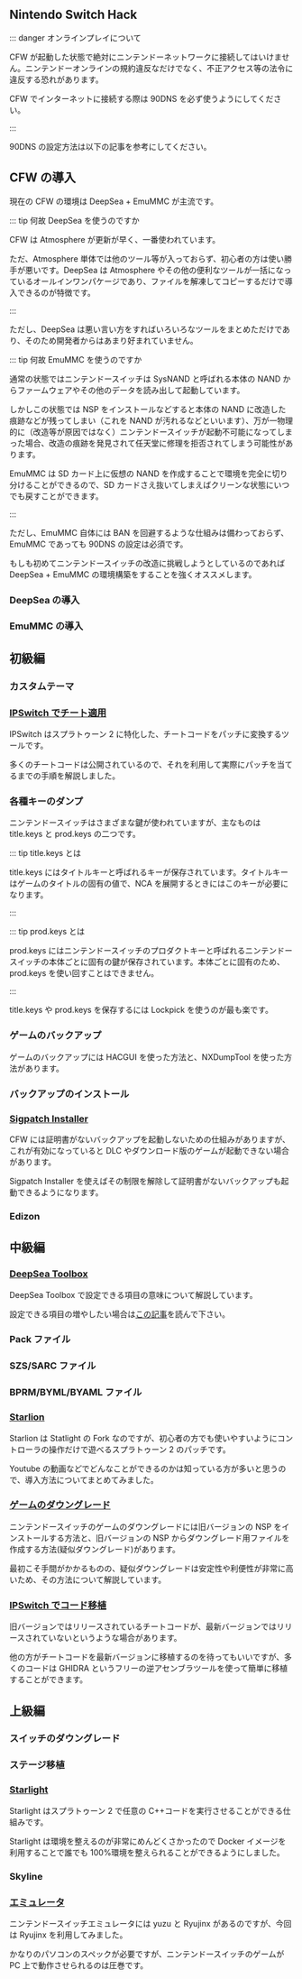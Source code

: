 ## Nintendo Switch Hack

::: danger オンラインプレイについて

CFW が起動した状態で絶対にニンテンドーネットワークに接続してはいけません。ニンテンドーオンラインの規約違反なだけでなく、不正アクセス等の法令に違反する恐れがあります。

CFW でインターネットに接続する際は 90DNS を必ず使うようにしてください。

:::

90DNS の設定方法は以下の記事を参考にしてください。

## CFW の導入

現在の CFW の環境は DeepSea + EmuMMC が主流です。

::: tip 何故 DeepSea を使うのですか

CFW は Atmosphere が更新が早く、一番使われています。

ただ、Atmosphere 単体では他のツール等が入っておらず、初心者の方は使い勝手が悪いです。DeepSea は Atmosphere やその他の便利なツールが一括になっているオールインワンパケージであり、ファイルを解凍してコピーするだけで導入できるのが特徴です。

:::

ただし、DeepSea は悪い言い方をすればいろいろなツールをまとめただけであり、そのため開発者からはあまり好まれていません。

::: tip 何故 EmuMMC を使うのですか

通常の状態ではニンテンドースイッチは SysNAND と呼ばれる本体の NAND からファームウェアやその他のデータを読み出して起動しています。

しかしこの状態では NSP をインストールなどすると本体の NAND に改造した痕跡などが残ってしまい（これを NAND が汚れるなどといいます）、万が一物理的に（改造等が原因ではなく）ニンテンドースイッチが起動不可能になってしまった場合、改造の痕跡を発見されて任天堂に修理を拒否されてしまう可能性があります。

EmuMMC は SD カード上に仮想の NAND を作成することで環境を完全に切り分けることができるので、SD カードさえ抜いてしまえばクリーンな状態にいつでも戻すことができます。

:::

ただし、EmuMMC 自体には BAN を回避するような仕組みは備わっておらず、EmuMMC であっても 90DNS の設定は必須です。

もしも初めてニンテンドースイッチの改造に挑戦しようとしているのであれば DeepSea + EmuMMC の環境構築をすることを強くオススメします。

### DeepSea の導入

### EmuMMC の導入

## 初級編

### カスタムテーマ

### [IPSwitch でチート適用](posts/2019/04/01/ipswitch.html)

IPSwitch はスプラトゥーン 2 に特化した、チートコードをパッチに変換するツールです。

多くのチートコードは公開されているので、それを利用して実際にパッチを当てるまでの手順を解説しました。

### 各種キーのダンプ

ニンテンドースイッチはさまざまな鍵が使われていますが、主なものは title.keys と prod.keys の二つです。

::: tip title.keys とは

title.keys にはタイトルキーと呼ばれるキーが保存されています。タイトルキーはゲームのタイトルの固有の値で、NCA を展開するときにはこのキーが必要になります。

:::

::: tip prod.keys とは

prod.keys にはニンテンドースイッチのプロダクトキーと呼ばれるニンテンドースイッチの本体ごとに固有の鍵が保存されています。本体ごとに固有のため、prod.keys を使い回すことはできません。

:::

title.keys や prod.keys を保存するには Lockpick を使うのが最も楽です。

### ゲームのバックアップ

ゲームのバックアップには HACGUI を使った方法と、NXDumpTool を使った方法があります。

### バックアップのインストール

### [Sigpatch Installer](/posts/2021/06/10/nosigpatch.html)

CFW には証明書がないバックアップを起動しないための仕組みがありますが、これが有効になっていると DLC やダウンロード版のゲームが起動できない場合があります。

Sigpatch Installer を使えばその制限を解除して証明書がないバックアップも起動できるようになります。

### Edizon

## 中級編

### [DeepSea Toolbox](/posts/2020/06/19/hekatetoolbox.html)

DeepSea Toolbox で設定できる項目の意味について解説しています。

設定できる項目の増やしたい場合は[この記事](/posts/2020/06/19/hekatetoolbox.html)を読んで下さい。

### Pack ファイル

### SZS/SARC ファイル

### BPRM/BYML/BYAML ファイル

### [Starlion](/posts/2020/11/01/starlion.html)

Starlion は Statlight の Fork なのですが、初心者の方でも使いやすいようにコントローラの操作だけで遊べるスプラトゥーン 2 のパッチです。

Youtube の動画などでどんなことができるのかは知っている方が多いと思うので、導入方法についてまとめてみました。

### [ゲームのダウングレード](/posts/2021/01/06/pseudodowngrade.html)

ニンテンドースイッチのゲームのダウングレードには旧バージョンの NSP をインストールする方法と、旧バージョンの NSP からダウングレード用ファイルを作成する方法(疑似ダウングレード)があります。

最初こそ手間がかかるものの、疑似ダウングレードは安定性や利便性が非常に高いため、その方法について解説しています。

### [IPSwitch でコード移植](/posts/2020/04/20/ghidra.html)

旧バージョンではリリースされているチートコードが、最新バージョンではリリースされていないというような場合があります。

他の方がチートコードを最新バージョンに移植するのを待ってもいいですが、多くのコードは GHIDRA というフリーの逆アセンブラツールを使って簡単に移植することができます。

## 上級編

### スイッチのダウングレード

### ステージ移植

### [Starlight](/posts/2020/05/19/starlight.html)

Starlight はスプラトゥーン 2 で任意の C++コードを実行させることができる仕組みです。

Starlight は環境を整えるのが非常にめんどくさかったので Docker イメージを利用することで誰でも 100%環境を整えられることができるようにしました。

### Skyline

### [エミュレータ](/posts/2021/02/02/ryujinx.html)

ニンテンドースイッチエミュレータには yuzu と Ryujinx があるのですが、今回は Ryujinx を利用してみました。

かなりのパソコンのスペックが必要ですが、ニンテンドースイッチのゲームが PC 上で動作させられるのは圧巻です。
